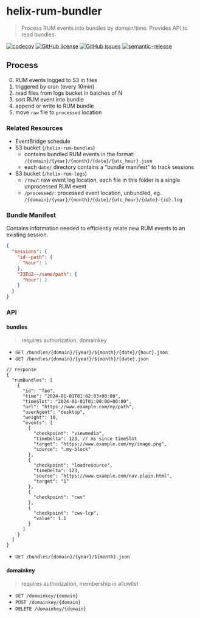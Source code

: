 # helix-rum-bundler

> Process RUM events into bundles by domain/time. Provides API to read bundles.

[![codecov](https://codecov.io/gh/adobe/helix-rum-bundler/branch/main/graph/badge.svg?token=GiNpN6FmPj)](https://codecov.io/gh/adobe/helix-rum-bundler)
[![GitHub license](https://img.shields.io/github/license/adobe/helix-rum-bundler.svg)](https://github.com/adobe/helix-rum-bundler/blob/main/LICENSE.txt)
[![GitHub issues](https://img.shields.io/github/issues/adobe/helix-rum-bundler.svg)](https://github.com/adobe/helix-rum-bundler/issues)
[![semantic-release](https://img.shields.io/badge/%20%20%F0%9F%93%A6%F0%9F%9A%80-semantic--release-e10079.svg)](https://github.com/semantic-release/semantic-release)

## Process

0. RUM events logged to S3 in files
1. triggered by cron (every 10min)
2. read files from logs bucket in batches of N
3. sort RUM event into bundle
4. append or write to RUM bundle
5. move `raw` file to `processed` location

### Related Resources
- EventBridge schedule
- S3 bucket (`/helix-rum-bundles`)
  - contains bundled RUM events in the format: `/{domain}/{year}/{month}/{date}/{utc_hour}.json`
  - each `date/` directory contains a "bundle manifest" to track sessions
- S3 bucket (`/helix-rum-logs`)
  - `/raw/`: raw event log location, each file in this folder is a single unprocessed RUM event
  - `/processed/`: processed event location, unbundled, eg. `/{domain}/{year}/{month}/{date}/{utc_hour}/{date}-{id}.log`

### Bundle Manifest
Contains information needed to efficiently relate new RUM events to an existing session.
```json
{
  "sessions": {
    "id--path": {
      "hour": 1
    },
    "J3Ed2--/some/path": {
      "hour": 2
    }
  }
}
```

### API

#### bundles
> requires authorization, domainkey
- `GET /bundles/{domain}/{year}/${month}/{date}/{hour}.json`
- `GET /bundles/{domain}/{year}/${month}/{date}.json`
```jsonc
// response
{
  "rumBundles": [
    {
      "id": "foo",
      "time": "2024-01-01T01:02:03+00:00",
      "timeSlot": "2024-01-01T01:00:00+00:00",
      "url": "https://www.example.com/my/path",
      "userAgent": "desktop",
      "weight": 10,
      "events": [
        {
          "checkpoint": "viewmedia",
          "timeDelta": 123, // ms since timeSlot
          "target": "https://www.example.com/my/image.png",
          "source": ".my-block"
        },
        {
          "checkpoint": "loadresource",
          "timeDelta": 123,
          "source": "https://www.example.com/nav.plain.html",
          "target": "1"
        },
        {
          "checkpoint": "cwv"
        },
        {
          "checkpoint": "cwv-lcp",
          "value": 1.1
        }
      ]
    }
  ]
}
```
- `GET /bundles/{domain}/{year}/${month}.json`

#### domainkey
> requires authorization, membership in allowlist
- `GET /domainkey/{domain}`
- `POST /domainkey/{domain}`
- `DELETE /domainkey/{domain}`
